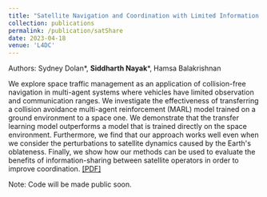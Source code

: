 ```yaml
---
title: "Satellite Navigation and Coordination with Limited Information Sharing"
collection: publications
permalink: /publication/satShare
date: 2023-04-18
venue: 'L4DC'
---
```

Authors: Sydney Dolan*, **Siddharth Nayak***, Hamsa Balakrishnan

We explore space traffic management as an application of collision-free navigation in multi-agent systems where vehicles have limited observation and communication ranges. We investigate the effectiveness of transferring a collision avoidance multi-agent reinforcement (MARL) model trained on a ground environment to a space one. We demonstrate that the transfer learning model outperforms a model that is trained directly on the space environment. Furthermore, we find that our approach works well even when we consider the perturbations to satellite dynamics caused by the Earth's oblateness. Finally, we show how our methods can be used to evaluate the benefits of information-sharing between satellite operators in order to improve coordination. [[PDF]](https://arxiv.org/abs/2211.03658)

Note: Code will be made public soon.

<!-- Recommended citation: Your Namesdas, You. (2010). "Paper Title Number 2." <i>Journal 1</i>. 1(2). -->

